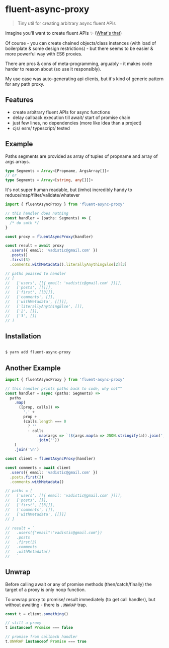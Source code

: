 # fluent-async-proxy

> Tiny util for creating arbitrary async fluent APIs

Imagine you'll want to create fluent APIs ✨ ([What's that](https://en.wikipedia.org/wiki/Fluent_interface))

Of course - you can create chained objects/class instances (with load of boilerplate & some design restrictions) - but there seems to be easier & more powerful way with ES6 proxies.

There are pros & cons of meta-programming, arguably - it makes code harder to reason about (so use it responsibly).

My use case was auto-generating api clients, but it's kind of generic pattern for any path proxy.

## Features

- create arbitrary fluent APIs for async functions
- delay callback execution till await/ start of promise chain
- just few lines, no dependencies (more like idea than a project)
- cjs/ esm/ typescript/ tested

## Example

Paths segments are provided as array of tuples of propname and array of args arrays.

```ts
type Segments = Array<[Propname, ArgsArray[]]>
// or
type Segments = Array<[string, any[][]>
```

It's not super human readable, but (imho) incredibly handy to reduce/map/filter/validate/whatever

```ts
import { fluentAsyncProxy } from 'fluent-async-proxy'

// this handler does nothing
const handler = (paths: Segments) => {
  /* do smth */
}

const proxy = fluentAsyncProxy(handler)

const result = await proxy
  .users({ email: 'vadistic@gmail.com' })
  .posts()
  .first(3)
  .comments.withMetadata().literallyAnythingElse[2][3]

// paths poassed to handler
// [
//   ['users', [[{ email: 'vadistic@gmail.com' }]]],
//   ['posts', [[]]],
//   ['first', [[3]]],
//   ['comments', []],
//   ['withMetadata', [[]]],
//   ['literallyAnythingElse', []],
//   ['2', []],
//   ['3', []]
// ]
```

## Installation

```sh

$ yarn add fluent-async-proxy

```

## Another Example

```ts
import { fluentAsyncProxy } from 'fluent-async-proxy'

// this handler prints paths back to code, why not^^
const handler = async (paths: Segments) =>
  paths
    .map(
      ([prop, calls]) =>
        '.' +
        prop +
        (calls.length === 0
          ? ''
          : calls
              .map(args => `(${args.map(a => JSON.stringify(a)).join(', ')})`)
              .join(''))
    )
    .join('\n')

const client = fluentAsyncProxy(handler)

const comments = await client
  .users({ email: 'vadistic@gmail.com' })
  .posts.first(3)
  .comments.withMetadata()

// paths = [
//   ['users', [[{ email: 'vadistic@gmail.com' }]]],
//   ['posts', []],
//   ['first', [[3]]],
//   ['comments', []],
//   ['withMetadata', [[]]]
// ]

// result = `
//   .users({"email":"vadistic@gmail.com"})
//   .posts
//   .first(3)
//   .comments
//   .withMetadata()
//   `
```

## Unwrap

Before calling await or any of promise methods (then/catch/finally) the target of a proxy is only noop function.

To unwrap proxy to promise/ result immediately (to get call handler), but without awaiting - there is `.UNWRAP` trap.

```ts
const t = client.something()

// still a proxy
t instanceof Promise === false

// promise from callback handler
t.UNWRAP instanceof Promise === true
```

